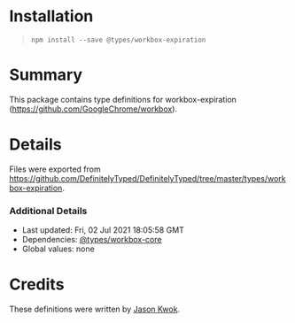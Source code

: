 # Installation
> `npm install --save @types/workbox-expiration`

# Summary
This package contains type definitions for workbox-expiration (https://github.com/GoogleChrome/workbox).

# Details
Files were exported from https://github.com/DefinitelyTyped/DefinitelyTyped/tree/master/types/workbox-expiration.

### Additional Details
 * Last updated: Fri, 02 Jul 2021 18:05:58 GMT
 * Dependencies: [@types/workbox-core](https://npmjs.com/package/@types/workbox-core)
 * Global values: none

# Credits
These definitions were written by [Jason Kwok](https://github.com/JasonHK).
